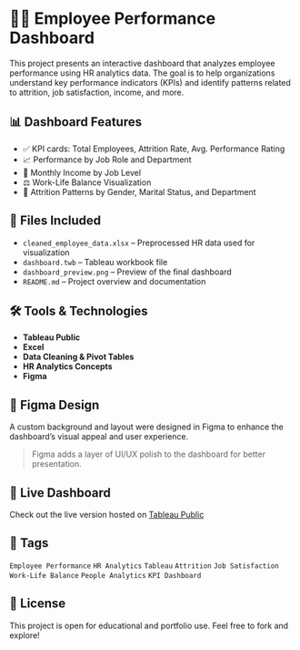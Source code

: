# 🧑‍💼 Employee Performance Dashboard

This project presents an interactive dashboard that analyzes employee performance using HR analytics data. The goal is to help organizations understand key performance indicators (KPIs) and identify patterns related to attrition, job satisfaction, income, and more.

## 📊 Dashboard Features

- ✅ KPI cards: Total Employees, Attrition Rate, Avg. Performance Rating
- 📈 Performance by Job Role and Department
- 💼 Monthly Income by Job Level
- ⚖️ Work-Life Balance Visualization
- 🎯 Attrition Patterns by Gender, Marital Status, and Department

## 📁 Files Included

- `cleaned_employee_data.xlsx` – Preprocessed HR data used for visualization
- `dashboard.twb` – Tableau workbook file
- `dashboard_preview.png` – Preview of the final dashboard
- `README.md` – Project overview and documentation

## 🛠️ Tools & Technologies

- **Tableau Public**
- **Excel**
- **Data Cleaning & Pivot Tables**
- **HR Analytics Concepts**
- **Figma**

## 🎨 Figma Design

A custom background and layout were designed in Figma to enhance the dashboard’s visual appeal and user experience.

> Figma adds a layer of UI/UX polish to the dashboard for better presentation.


## 🚀 Live Dashboard

Check out the live version hosted on [Tableau Public](https://public.tableau.com/views/Book1_17447141300280/Dashboard2?:language=en-US&:sid=&:redirect=auth&:display_count=n&:origin=viz_share_link)

## 📌 Tags

`Employee Performance` `HR Analytics` `Tableau` `Attrition` `Job Satisfaction` `Work-Life Balance` `People Analytics` `KPI Dashboard`

## 📄 License

This project is open for educational and portfolio use. Feel free to fork and explore!
